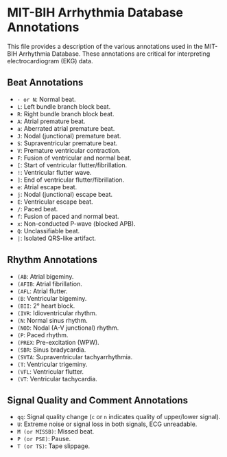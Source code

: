 # MIT-BIH Arrhythmia Database Annotations

This file provides a description of the various annotations used in the MIT-BIH Arrhythmia Database. These annotations are critical for interpreting electrocardiogram (EKG) data.

## Beat Annotations

- `· or N`: Normal beat.
- `L`: Left bundle branch block beat.
- `R`: Right bundle branch block beat.
- `A`: Atrial premature beat.
- `a`: Aberrated atrial premature beat.
- `J`: Nodal (junctional) premature beat.
- `S`: Supraventricular premature beat.
- `V`: Premature ventricular contraction.
- `F`: Fusion of ventricular and normal beat.
- `[`: Start of ventricular flutter/fibrillation.
- `!`: Ventricular flutter wave.
- `]`: End of ventricular flutter/fibrillation.
- `e`: Atrial escape beat.
- `j`: Nodal (junctional) escape beat.
- `E`: Ventricular escape beat.
- `/`: Paced beat.
- `f`: Fusion of paced and normal beat.
- `x`: Non-conducted P-wave (blocked APB).
- `Q`: Unclassifiable beat.
- `|`: Isolated QRS-like artifact.

## Rhythm Annotations

- `(AB`: Atrial bigeminy.
- `(AFIB`: Atrial fibrillation.
- `(AFL`: Atrial flutter.
- `(B`: Ventricular bigeminy.
- `(BII`: 2° heart block.
- `(IVR`: Idioventricular rhythm.
- `(N`: Normal sinus rhythm.
- `(NOD`: Nodal (A-V junctional) rhythm.
- `(P`: Paced rhythm.
- `(PREX`: Pre-excitation (WPW).
- `(SBR`: Sinus bradycardia.
- `(SVTA`: Supraventricular tachyarrhythmia.
- `(T`: Ventricular trigeminy.
- `(VFL`: Ventricular flutter.
- `(VT`: Ventricular tachycardia.

## Signal Quality and Comment Annotations

- `qq`: Signal quality change (`c` or `n` indicates quality of upper/lower signal).
- `U`: Extreme noise or signal loss in both signals, ECG unreadable.
- `M (or MISSB)`: Missed beat.
- `P (or PSE)`: Pause.
- `T (or TS)`: Tape slippage.
